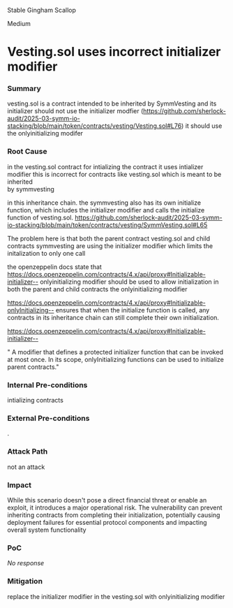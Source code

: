 Stable Gingham Scallop

Medium

# Vesting.sol uses incorrect initializer modifier

### Summary

vesting.sol is a contract intended to be inherited by SymmVesting and its initializer should not use the initializer modfier
(https://github.com/sherlock-audit/2025-03-symm-io-stacking/blob/main/token/contracts/vesting/Vesting.sol#L76) it should use the onlyinitializing modifer

### Root Cause

in the vesting.sol contract for intializing the contract it uses intializer modifier this is incorrect for contracts like vesting.sol which is meant to be inherited  
by symmvesting

in this inheritance chain. the symmvesting also has its own initialize function, which includes the initializer modifier and calls the initialize function of vesting.sol.  https://github.com/sherlock-audit/2025-03-symm-io-stacking/blob/main/token/contracts/vesting/SymmVesting.sol#L65

The problem here is that both the parent contract vesting.sol and child contracts symmvesting are using the initializer modifier which limits the initalization to only one call

the openzeppelin docs state that https://docs.openzeppelin.com/contracts/4.x/api/proxy#Initializable-initializer-- onlyinitializing modifier should be used to allow initialization in both the parent and child contracts the onlyinitializing modifier 

https://docs.openzeppelin.com/contracts/4.x/api/proxy#Initializable-onlyInitializing-- 
 ensures that when the initialize function is called, any contracts in its inheritance chain can still complete their own initialization.

https://docs.openzeppelin.com/contracts/4.x/api/proxy#Initializable-initializer--

" A modifier that defines a protected initializer function that can be invoked at most once. In its scope, onlyInitializing functions can be used to initialize parent contracts."

### Internal Pre-conditions

intializing contracts

### External Pre-conditions

.

### Attack Path

not an attack

### Impact

While this scenario doesn't pose a direct financial threat or enable an exploit, it introduces a major operational risk. The vulnerability can prevent inheriting contracts from completing their initialization, potentially causing deployment failures for essential protocol components and impacting overall system functionality

### PoC

_No response_

### Mitigation

replace the initializer modifier in the vesting.sol with onlyinitializing modifier